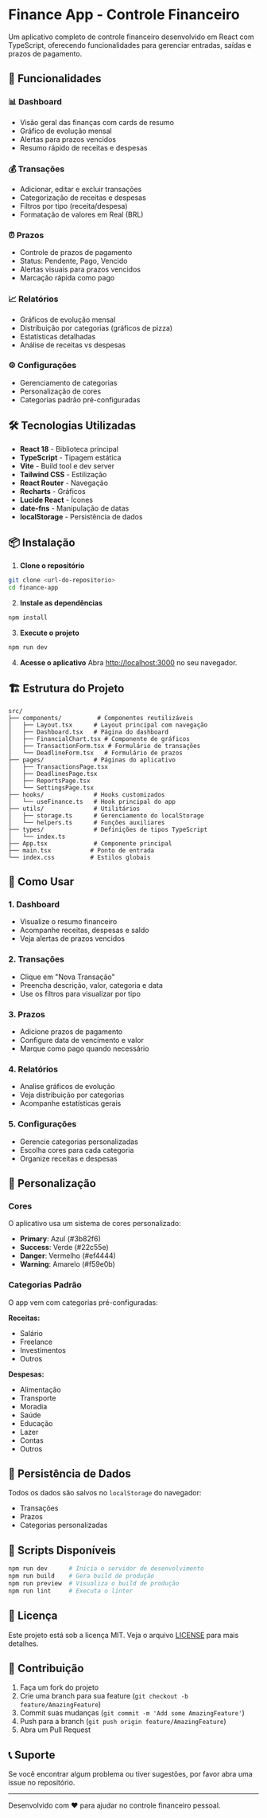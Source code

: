 # Finance App - Controle Financeiro

Um aplicativo completo de controle financeiro desenvolvido em React com TypeScript, oferecendo funcionalidades para gerenciar entradas, saídas e prazos de pagamento.

## 🚀 Funcionalidades

### 📊 Dashboard
- Visão geral das finanças com cards de resumo
- Gráfico de evolução mensal
- Alertas para prazos vencidos
- Resumo rápido de receitas e despesas

### 💰 Transações
- Adicionar, editar e excluir transações
- Categorização de receitas e despesas
- Filtros por tipo (receita/despesa)
- Formatação de valores em Real (BRL)

### ⏰ Prazos
- Controle de prazos de pagamento
- Status: Pendente, Pago, Vencido
- Alertas visuais para prazos vencidos
- Marcação rápida como pago

### 📈 Relatórios
- Gráficos de evolução mensal
- Distribuição por categorias (gráficos de pizza)
- Estatísticas detalhadas
- Análise de receitas vs despesas

### ⚙️ Configurações
- Gerenciamento de categorias
- Personalização de cores
- Categorias padrão pré-configuradas

## 🛠️ Tecnologias Utilizadas

- **React 18** - Biblioteca principal
- **TypeScript** - Tipagem estática
- **Vite** - Build tool e dev server
- **Tailwind CSS** - Estilização
- **React Router** - Navegação
- **Recharts** - Gráficos
- **Lucide React** - Ícones
- **date-fns** - Manipulação de datas
- **localStorage** - Persistência de dados

## 📦 Instalação

1. **Clone o repositório**
```bash
git clone <url-do-repositorio>
cd finance-app
```

2. **Instale as dependências**
```bash
npm install
```

3. **Execute o projeto**
```bash
npm run dev
```

4. **Acesse o aplicativo**
Abra [http://localhost:3000](http://localhost:3000) no seu navegador.

## 🏗️ Estrutura do Projeto

```
src/
├── components/          # Componentes reutilizáveis
│   ├── Layout.tsx      # Layout principal com navegação
│   ├── Dashboard.tsx   # Página do dashboard
│   ├── FinancialChart.tsx # Componente de gráficos
│   ├── TransactionForm.tsx # Formulário de transações
│   └── DeadlineForm.tsx   # Formulário de prazos
├── pages/              # Páginas do aplicativo
│   ├── TransactionsPage.tsx
│   ├── DeadlinesPage.tsx
│   ├── ReportsPage.tsx
│   └── SettingsPage.tsx
├── hooks/              # Hooks customizados
│   └── useFinance.ts   # Hook principal do app
├── utils/              # Utilitários
│   ├── storage.ts      # Gerenciamento do localStorage
│   └── helpers.ts      # Funções auxiliares
├── types/              # Definições de tipos TypeScript
│   └── index.ts
├── App.tsx             # Componente principal
├── main.tsx           # Ponto de entrada
└── index.css          # Estilos globais
```

## 📱 Como Usar

### 1. Dashboard
- Visualize o resumo financeiro
- Acompanhe receitas, despesas e saldo
- Veja alertas de prazos vencidos

### 2. Transações
- Clique em "Nova Transação"
- Preencha descrição, valor, categoria e data
- Use os filtros para visualizar por tipo

### 3. Prazos
- Adicione prazos de pagamento
- Configure data de vencimento e valor
- Marque como pago quando necessário

### 4. Relatórios
- Analise gráficos de evolução
- Veja distribuição por categorias
- Acompanhe estatísticas gerais

### 5. Configurações
- Gerencie categorias personalizadas
- Escolha cores para cada categoria
- Organize receitas e despesas

## 🎨 Personalização

### Cores
O aplicativo usa um sistema de cores personalizado:
- **Primary**: Azul (#3b82f6)
- **Success**: Verde (#22c55e)
- **Danger**: Vermelho (#ef4444)
- **Warning**: Amarelo (#f59e0b)

### Categorias Padrão
O app vem com categorias pré-configuradas:

**Receitas:**
- Salário
- Freelance
- Investimentos
- Outros

**Despesas:**
- Alimentação
- Transporte
- Moradia
- Saúde
- Educação
- Lazer
- Contas
- Outros

## 💾 Persistência de Dados

Todos os dados são salvos no `localStorage` do navegador:
- Transações
- Prazos
- Categorias personalizadas

## 🚀 Scripts Disponíveis

```bash
npm run dev      # Inicia o servidor de desenvolvimento
npm run build    # Gera build de produção
npm run preview  # Visualiza o build de produção
npm run lint     # Executa o linter
```

## 📄 Licença

Este projeto está sob a licença MIT. Veja o arquivo [LICENSE](LICENSE) para mais detalhes.

## 🤝 Contribuição

1. Faça um fork do projeto
2. Crie uma branch para sua feature (`git checkout -b feature/AmazingFeature`)
3. Commit suas mudanças (`git commit -m 'Add some AmazingFeature'`)
4. Push para a branch (`git push origin feature/AmazingFeature`)
5. Abra um Pull Request

## 📞 Suporte

Se você encontrar algum problema ou tiver sugestões, por favor abra uma issue no repositório.

---

Desenvolvido com ❤️ para ajudar no controle financeiro pessoal. 